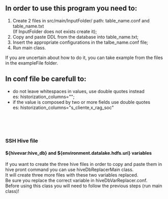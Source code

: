 ## In order to use this program you need to:
1) Create 2 files in src/main/InputFolder/ path: table_name.conf and table_name.txt
<br>(If InputFolder does not exists create it);
2) Copy and paste DDL from the database into table_name.txt;
3) Insert the appropriate configurations in the talbe_name.conf file;
4) Run main class.

If you are uncertain about how to do it, you can take example from the files in the 
exampleFile folder.

## In conf file be carefull to:
- do not leave whitespaces in values, use double quotes instead
<br>es: historization_columns="";
- if the value is composed by two or more fields use double quotes
<br>es: historization_columns="s_cliente,x_rag_soc"

## 

<br><br>

### SSH Hive file
#### ${hivevar:hive_db} and ${environment.datalake.hdfs.uri} variables
If you want to create the three hive files in order to copy and paste them in hive pront 
command you can use hiveDbReplacerMain class.<br>
It will create three more files with these two variables replaced. <br>
Be sure you replace the correct variable in hiveDbVarReplacer.conf.<br>
Before using this class you will need to follow the previous steps (run main class)!